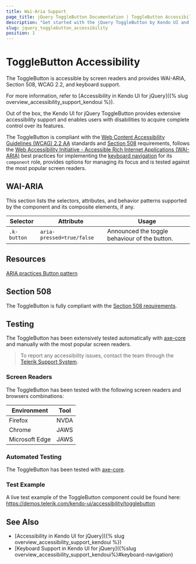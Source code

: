 ```yaml
---
title: Wai-Aria Support
page_title: jQuery ToggleButton Documentation | ToggleButton Accessibility
description: "Get started with the jQuery ToggleButton by Kendo UI and learn about its accessibility support for WAI-ARIA, Section 508, and WCAG 2.2."
slug: jquery_togglebutton_accessibility
position: 1
---
```


# ToggleButton Accessibility

The ToggleButton is accessible by screen readers and provides WAI-ARIA, Section 508, WCAG 2.2, and keyboard support.

 For more information, refer to [Accessibility in Kendo UI for jQuery]({% slug overview_accessibility_support_kendoui %}).




Out of the box, the Kendo UI for jQuery ToggleButton provides extensive accessibility support and enables users with disabilities to acquire complete control over its features.


The ToggleButton is compliant with the [Web Content Accessibility Guidelines (WCAG) 2.2 AA](https://www.w3.org/TR/WCAG22/) standards and [Section 508](https://www.section508.gov/) requirements, follows the [Web Accessibility Initiative - Accessible Rich Internet Applications (WAI-ARIA)](https://www.w3.org/WAI/ARIA/apg/) best practices for implementing the [keyboard navigation](#keyboard-navigation) for its `component` role, provides options for managing its focus and is tested against the most popular screen readers.

## WAI-ARIA


This section lists the selectors, attributes, and behavior patterns supported by the component and its composite elements, if any.

| Selector | Attribute | Usage |
| -------- | --------- | ----- |
| `.k-button` | `aria-pressed=true/false` | Announced the toggle behaviour of the button. |

## Resources

[ARIA practices Button pattern](https://www.w3.org/WAI/ARIA/apg/patterns/button/)

## Section 508


The ToggleButton is fully compliant with the [Section 508 requirements](http://www.section508.gov/).

## Testing


The ToggleButton has been extensively tested automatically with [axe-core](https://github.com/dequelabs/axe-core) and manually with the most popular screen readers.

> To report any accessibility issues, contact the team through the [Telerik Support System](https://www.telerik.com/account/support-center).

### Screen Readers


The ToggleButton has been tested with the following screen readers and browsers combinations:

| Environment | Tool |
| ----------- | ---- |
| Firefox | NVDA |
| Chrome | JAWS |
| Microsoft Edge | JAWS |



### Automated Testing
The ToggleButton has been tested with [axe-core](https://github.com/dequelabs/axe-core).
### Test Example
A live test example of the ToggleButton component could be found here: https://demos.telerik.com/kendo-ui/accessibility/togglebutton
## See Also
* [Accessibility in Kendo UI for jQuery]({% slug overview_accessibility_support_kendoui %})
* [Keyboard Support in Kendo UI for jQuery]({%slug overview_accessibility_support_kendoui%}#keyboard-navigation)